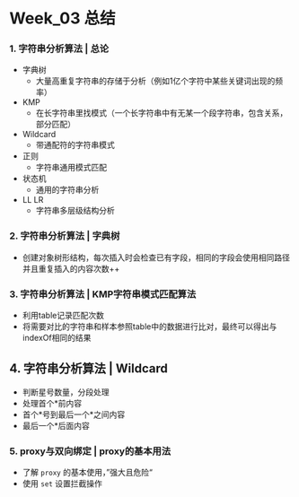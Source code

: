 # Week_03 总结

### 1. 字符串分析算法 | 总论
* 字典树
    - 大量高重复字符串的存储于分析（例如1亿个字符中某些关键词出现的频率）
* KMP
    - 在长字符串里找模式（一个长字符串中有无某一个段字符串，包含关系，部分匹配）
* Wildcard
    - 带通配符的字符串模式
* 正则
    - 字符串通用模式匹配
* 状态机
    - 通用的字符串分析
* LL LR
    - 字符串多层级结构分析

### 2. 字符串分析算法 | 字典树
* 创建对象树形结构，每次插入时会检查已有字段，相同的字段会使用相同路径并且重复插入的内容次数++

### 3. 字符串分析算法 | KMP字符串模式匹配算法
* 利用table记录匹配次数
* 将需要对比的字符串和样本参照table中的数据进行比对，最终可以得出与indexOf相同的结果

## 4. 字符串分析算法 | Wildcard
* 判断星号数量，分段处理
* 处理首个\*前内容
* 首个\*号到最后一个\*之间内容
* 最后一个\*后面内容

### 5. proxy与双向绑定 | proxy的基本用法
* 了解 `proxy` 的基本使用，”强大且危险“
* 使用 `set` 设置拦截操作